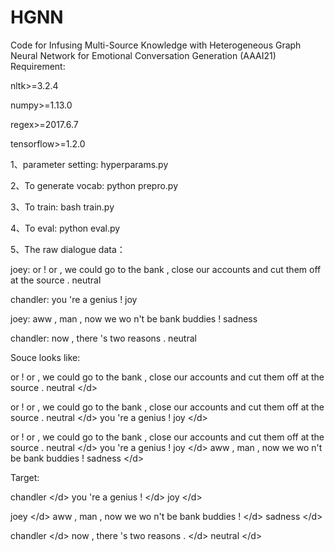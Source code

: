 # HGNN
Code for Infusing Multi-Source Knowledge with Heterogeneous Graph Neural Network for Emotional Conversation Generation (AAAI21)
Requirement: 

nltk>=3.2.4

numpy>=1.13.0

regex>=2017.6.7

tensorflow>=1.2.0


1、parameter setting:
hyperparams.py



2、To generate vocab:
python prepro.py


3、To train:
bash train.py


4、To eval:
python eval.py


5、The raw dialogue data：

joey: or ! or , we could go to the bank , close our accounts and cut them off at the source .		neutral

chandler: you 're a genius !	joy

joey: aww , man , now we wo n't be bank buddies !	sadness

chandler: now , there 's two reasons .	neutral

Souce looks like:

or ! or , we could go to the bank , close our accounts and cut them off at the source .		neutral  \</d\>  

or ! or , we could go to the bank , close our accounts and cut them off at the source .		neutral  \</d\>  you 're a genius !		joy  \</d\>  

or ! or , we could go to the bank , close our accounts and cut them off at the source .		neutral  \</d\>  you 're a genius !		joy  \</d\>  aww , man , now we wo n't be bank buddies !		sadness  \</d\>  

Target:

chandler  \</d\>  you 're a genius !  \</d\>  joy  \</d\> 

joey  \</d\>  aww , man , now we wo n't be bank buddies !  \</d\>  sadness  \</d\>  

chandler  \</d\>  now , there 's two reasons .  \</d\>  neutral  \</d\>  
